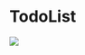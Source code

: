 # TodoList

<img src="https://i.postimg.cc/8k9pcLXV/Screenshot-2022-03-17-22-32-56-46-a9209a841710ea1cebfcec0facacae9b.jpg"/>
